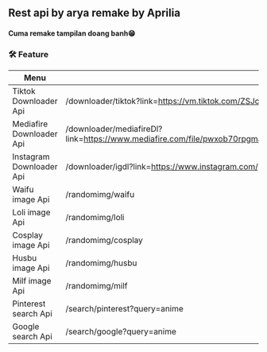 ## Rest api by arya remake by Aprilia

#### Cuma remake tampilan doang banh😁

### 🛠️ Feature
| Menu | API | 
|------------ | ---------|
| Tiktok Downloader Api | /downloader/tiktok?link=https://vm.tiktok.com/ZSJcLPNpe/ |
| Mediafire Downloader Api | /downloader/mediafireDl?link=https://www.mediafire.com/file/pwxob70rpgma9lz/GBWhatsApp_v8.75%2528Tutorial_Yud%2529.apk/file |
| Instagram Downloader Api | /downloader/igdl?link=https://www.instagram.com/p/CTEDAEbpE4A/?utm_source=ig_web_copy_link |
| Waifu image Api | /randomimg/waifu |
| Loli image Api | /randomimg/loli |
| Cosplay image Api | /randomimg/cosplay |
| Husbu image Api | /randomimg/husbu |
| Milf image Api | /randomimg/milf |
| Pinterest search Api | /search/pinterest?query=anime |
| Google search Api | /search/google?query=anime |
